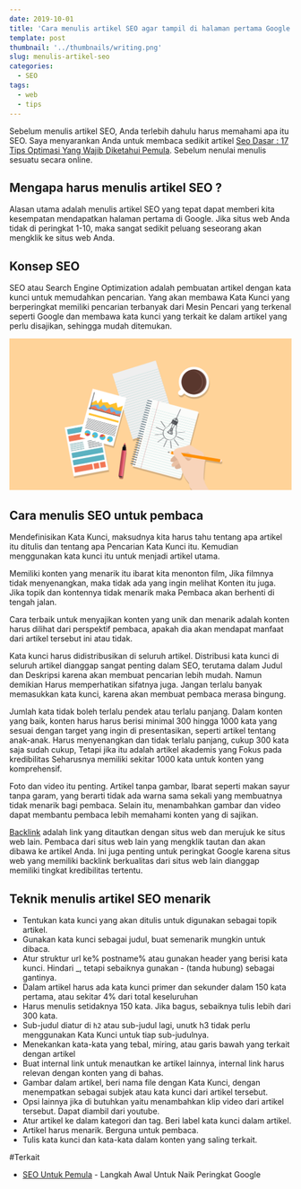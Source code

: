 ```yaml
---
date: 2019-10-01
title: 'Cara menulis artikel SEO agar tampil di halaman pertama Google'
template: post
thumbnail: '../thumbnails/writing.png'
slug: menulis-artikel-seo
categories:
  - SEO
tags:
  - web
  - tips
---
```


Sebelum menulis artikel SEO, Anda terlebih dahulu harus memahami apa itu SEO. Saya menyarankan Anda untuk membaca sedikit artikel [Seo Dasar : 17 Tips Optimasi Yang Wajib Diketahui Pemula](https://www.aradechoco.com/seo-dasar-untuk-pemula/). Sebelum nenulai menulis sesuatu secara online.

## Mengapa harus menulis artikel SEO ?

Alasan utama adalah menulis artikel SEO yang tepat dapat memberi kita kesempatan mendapatkan halaman pertama di Google. Jika situs web Anda tidak di peringkat 1-10, maka sangat sedikit peluang seseorang akan mengklik ke situs web Anda. 

## Konsep SEO

SEO atau Search Engine Optimization adalah pembuatan artikel dengan kata kunci untuk memudahkan pencarian. Yang akan membawa Kata Kunci yang berperingkat memiliki pencarian terbanyak dari Mesin Pencari yang terkenal seperti Google dan membawa kata kunci yang terkait ke dalam artikel yang perlu disajikan, sehingga mudah ditemukan.

![](../images/menulis-artikel-seo-friendly.png)

## Cara menulis SEO untuk pembaca

Mendefinisikan Kata Kunci, maksudnya kita harus tahu tentang apa artikel itu ditulis dan tentang apa Pencarian Kata Kunci itu. Kemudian menggunakan kata kunci itu untuk menjadi artikel utama.

Memiliki konten yang menarik itu ibarat kita menonton film, Jika filmnya tidak menyenangkan, maka tidak ada yang ingin melihat Konten itu juga. Jika topik dan kontennya tidak menarik maka Pembaca akan berhenti di tengah jalan. 

Cara terbaik untuk menyajikan konten yang unik dan menarik adalah konten harus dilihat dari perspektif pembaca, apakah dia akan mendapat manfaat dari artikel tersebut ini atau tidak.

Kata kunci harus didistribusikan di seluruh artikel. Distribusi kata kunci di seluruh artikel dianggap sangat penting dalam SEO, terutama dalam Judul dan Deskripsi karena akan membuat pencarian lebih mudah. Namun demikian Harus memperhatikan sifatnya juga. Jangan terlalu banyak memasukkan kata kunci, karena akan membuat pembaca merasa bingung.

Jumlah kata tidak boleh terlalu pendek atau terlalu panjang. Dalam konten yang baik, konten harus harus berisi minimal 300 hingga 1000 kata yang sesuai dengan target yang ingin di presentasikan, seperti artikel tentang anak-anak. Harus menyenangkan dan tidak terlalu panjang, cukup 300 kata saja sudah cukup, Tetapi jika itu adalah artikel akademis yang Fokus pada kredibilitas Seharusnya memiliki sekitar 1000 kata untuk konten yang komprehensif.

Foto dan video itu penting. Artikel tanpa gambar, Ibarat seperti makan sayur tanpa garam, yang berarti tidak ada warna sama sekali yang membuatnya tidak menarik bagi pembaca. Selain itu, menambahkan gambar dan video dapat membantu pembaca lebih memahami konten yang di sajikan.

[Backlink](https://www.aradechoco.com/apa-itu-backlink/) adalah link yang ditautkan dengan situs web dan merujuk ke situs web lain. Pembaca dari situs web lain yang  mengklik tautan dan akan dibawa ke artikel Anda. Ini juga penting untuk peringkat Google karena situs web yang memiliki backlink berkualitas dari situs web lain dianggap memiliki tingkat kredibilitas tertentu.

## Teknik menulis artikel SEO menarik

- Tentukan kata kunci yang akan ditulis untuk digunakan sebagai topik artikel.
- Gunakan kata kunci sebagai judul, buat semenarik mungkin untuk dibaca.
- Atur struktur url ke% postname% atau gunakan header yang berisi kata kunci. Hindari _, tetapi sebaiknya gunakan - (tanda hubung) sebagai gantinya.
- Dalam artikel harus ada kata kunci primer dan sekunder dalam 150 kata pertama, atau sekitar 4% dari total keseluruhan
- Harus menulis setidaknya 150 kata. Jika bagus, sebaiknya tulis lebih dari 300 kata.
- Sub-judul diatur di `h2` atau sub-judul lagi, unutk h3 tidak perlu menggunakan Kata Kunci untuk tiap sub-judulnya.
- Menekankan kata-kata yang tebal, miring, atau garis bawah yang terkait dengan artikel
- Buat internal link untuk menautkan ke artikel lainnya, internal link harus relevan dengan konten yang di bahas.
- Gambar dalam artikel, beri nama file dengan Kata Kunci, dengan menempatkan sebagai subjek atau kata kunci dari artikel tersebut.
- Opsi lainnya jika di butuhkan yaitu menambahkan klip video dari artikel tersebut. Dapat diambil dari youtube.
- Atur artikel ke dalam kategori dan tag. Beri label kata kunci dalam artikel.
- Artikel harus menarik. Berguna untuk pembaca.
- Tulis kata kunci dan kata-kata dalam konten yang saling terkait.

#Terkait

- [SEO Untuk Pemula](https://www.aradechoco.com/SEO-untuk-pemula/) - Langkah Awal Untuk Naik Peringkat Google 




